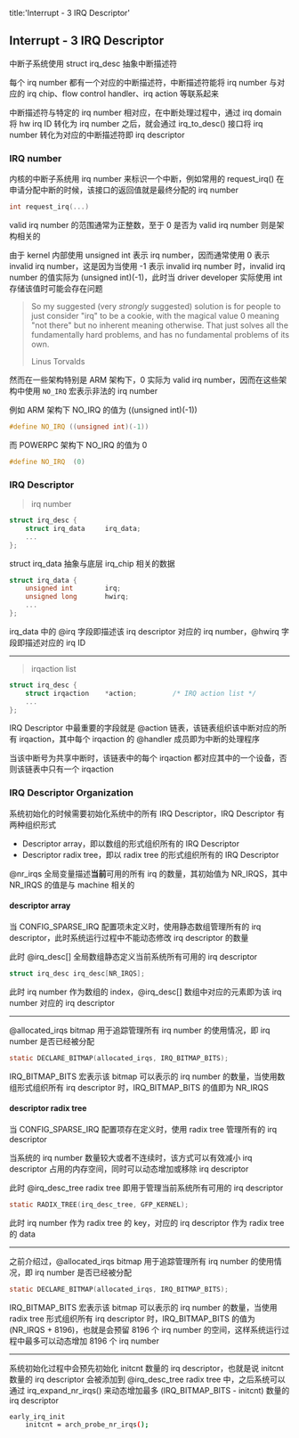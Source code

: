 title:'Interrupt - 3 IRQ Descriptor'
## Interrupt - 3 IRQ Descriptor


中断子系统使用 struct irq_desc 抽象中断描述符

每个 irq number 都有一个对应的中断描述符，中断描述符能将 irq number 与对应的 irq chip、flow control handler、irq action 等联系起来

中断描述符与特定的 irq number 相对应，在中断处理过程中，通过 irq domain 将 hw irq ID 转化为 irq number 之后，就会通过 irq_to_desc() 接口将 irq number 转化为对应的中断描述符即 irq descriptor


### IRQ number

内核的中断子系统用 irq number 来标识一个中断，例如常用的 request_irq() 在申请分配中断的时候，该接口的返回值就是最终分配的 irq number

```c
int request_irq(...)
```


valid irq number 的范围通常为正整数，至于 0 是否为 valid irq number 则是架构相关的

由于 kernel 内部使用 unsigned int 表示 irq number，因而通常使用 0 表示 invalid irq number，这是因为当使用 -1 表示 invalid irq number 时，invalid irq number 的值实际为 (unsigned int)(-1)，此时当 driver developer 实际使用 int 存储该值时可能会存在问题


> So my suggested (very _strongly_ suggested) solution is for people to just 
consider "irq" to be a cookie, with the magical value 0 meaning "not 
there" but no inherent meaning otherwise. That just solves all the 
fundamentally hard problems, and has no fundamental problems of its own. 
>
> Linus Torvalds


然而在一些架构特别是 ARM 架构下，0 实际为 valid irq number，因而在这些架构中使用 `NO_IRQ` 宏表示非法的 irq number

例如 ARM 架构下 NO_IRQ 的值为 ((unsigned int)(-1))

```c
#define NO_IRQ ((unsigned int)(-1))
```

而 POWERPC 架构下 NO_IRQ 的值为 0

```c
#define NO_IRQ  (0)
```


### IRQ Descriptor

> irq number

```c
struct irq_desc {
	struct irq_data		irq_data;
	...
};
```

struct irq_data 抽象与底层 irq_chip 相关的数据

```c
struct irq_data {
	unsigned int		irq;
	unsigned long		hwirq;
	...
};
```

irq_data 中的 @irq 字段即描述该 irq descriptor 对应的 irq number，@hwirq 字段即描述对应的 irq ID


---

> irqaction list

```c
struct irq_desc {
	struct irqaction	*action;         /* IRQ action list */
	...
};
```

IRQ Descriptor 中最重要的字段就是 @action 链表，该链表组织该中断对应的所有 irqaction，其中每个 irqaction 的 @handler 成员即为中断的处理程序

当该中断号为共享中断时，该链表中的每个 irqaction 都对应其中的一个设备，否则该链表中只有一个 irqaction


### IRQ Descriptor Organization

系统初始化的时候需要初始化系统中的所有 IRQ Descriptor，IRQ Descriptor 有两种组织形式

- Descriptor array，即以数组的形式组织所有的 IRQ Descriptor
- Descriptor radix tree，即以 radix tree 的形式组织所有的 IRQ Descriptor


@nr_irqs 全局变量描述**当前**可用的所有 irq 的数量，其初始值为 NR_IRQS，其中 NR_IRQS 的值是与 machine 相关的


#### descriptor array

当 CONFIG_SPARSE_IRQ 配置项未定义时，使用静态数组管理所有的 irq descriptor，此时系统运行过程中不能动态修改 irq descriptor 的数量

此时 @irq_desc[] 全局数组静态定义当前系统所有可用的 irq descriptor

```c
struct irq_desc irq_desc[NR_IRQS];
```

此时 irq number 作为数组的 index，@irq_desc[] 数组中对应的元素即为该 irq number 对应的 irq descriptor

---

@allocated_irqs bitmap 用于追踪管理所有 irq number 的使用情况，即 irq number 是否已经被分配

```c
static DECLARE_BITMAP(allocated_irqs, IRQ_BITMAP_BITS);
```

IRQ_BITMAP_BITS 宏表示该 bitmap 可以表示的 irq number 的数量，当使用数组形式组织所有 irq descriptor 时，IRQ_BITMAP_BITS 的值即为 NR_IRQS


#### descriptor radix tree

当 CONFIG_SPARSE_IRQ 配置项存在定义时，使用 radix tree 管理所有的 irq descriptor

当系统的 irq number 数量较大或者不连续时，该方式可以有效减小 irq descriptor 占用的内存空间，同时可以动态增加或移除 irq descriptor


此时 @irq_desc_tree radix tree 即用于管理当前系统所有可用的 irq descriptor

```c
static RADIX_TREE(irq_desc_tree, GFP_KERNEL);
```

此时 irq number 作为 radix tree 的 key，对应的 irq descriptor 作为 radix tree 的 data

---

之前介绍过，@allocated_irqs bitmap 用于追踪管理所有 irq number 的使用情况，即 irq number 是否已经被分配

```c
static DECLARE_BITMAP(allocated_irqs, IRQ_BITMAP_BITS);
```

IRQ_BITMAP_BITS 宏表示该 bitmap 可以表示的 irq number 的数量，当使用 radix tree 形式组织所有 irq descriptor 时，IRQ_BITMAP_BITS 的值为 (NR_IRQS + 8196)，也就是会预留 8196 个 irq number 的空间，这样系统运行过程中最多可以动态增加 8196 个 irq number

---

系统初始化过程中会预先初始化 initcnt 数量的 irq descriptor，也就是说 initcnt 数量的 irq descriptor 会被添加到 @irq_desc_tree radix tree 中，之后系统可以通过 irq_expand_nr_irqs() 来动态增加最多 (IRQ_BITMAP_BITS - initcnt) 数量的 irq descriptor

```sh
early_irq_init
    initcnt = arch_probe_nr_irqs();
```
